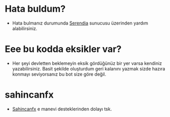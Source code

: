 # Hata buldum?
- Hata bulmanız durumunda [Serendia](https://discord.gg/ckzbtkZ3ZZ) sunucusu üzerinden yardım alabilirsiniz.
# Eee bu kodda eksikler var?
- Her şeyi devletten beklemeyin eksik gördüğünüz bir yer varsa kendiniz yazabilirsiniz. Basit şekilde oluşturdum geri kalanını yazmak sizde hazıra konmayı seviyorsanız bu bot size göre değil.
# sahincanfx
-  [Sahincanfx](https://github.com/lilsahin210) e manevi desteklerinden dolayı tsk.
